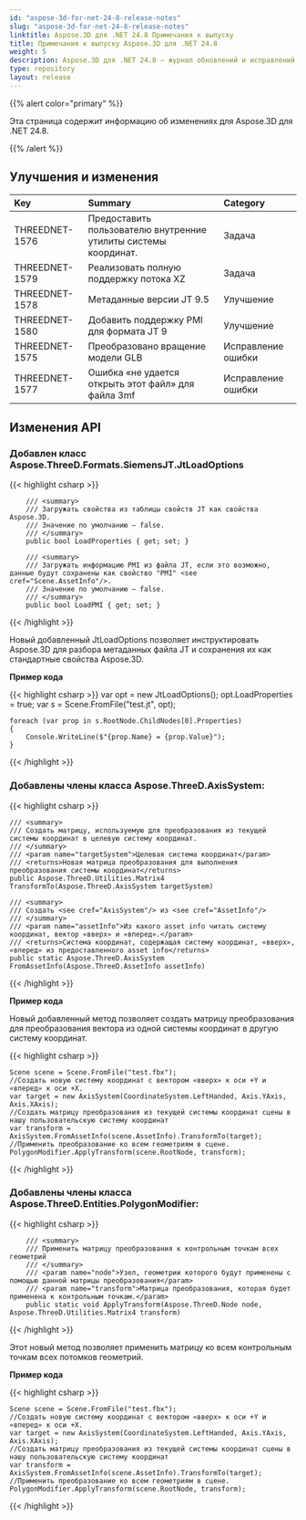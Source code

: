 ```yaml
---
id: "aspose-3d-for-net-24-8-release-notes"
slug: "aspose-3d-for-net-24-8-release-notes"
linktitle: Aspose.3D для .NET 24.8 Примечания к выпуску
title: Примечания к выпуску Aspose.3D для .NET 24.8
weight: 5
description: Aspose.3D для .NET 24.8 — журнал обновлений и исправлений.
type: repository
layout: release
---
```


{{% alert color="primary" %}}

Эта страница содержит информацию об изменениях для Aspose.3D для .NET 24.8.

{{% /alert %}}
## **Улучшения и изменения**

|**Key**|**Summary**|**Category**|
| :- | :- | :- |
| THREEDNET-1576 | Предоставить пользователю внутренние утилиты системы координат. | Задача |
| THREEDNET-1579 | Реализовать полную поддержку потока XZ | Задача |
| THREEDNET-1578 | Метаданные версии JT 9.5 | Улучшение |
| THREEDNET-1580 | Добавить поддержку PMI для формата JT 9 | Улучшение |
| THREEDNET-1575 | Преобразовано вращение модели GLB | Исправление ошибки |
| THREEDNET-1577 | Ошибка «не удается открыть этот файл» для файла 3mf | Исправление ошибки |

## Изменения API ##

### Добавлен класс **Aspose.ThreeD.Formats.SiemensJT.JtLoadOptions**


{{< highlight csharp >}}

        /// <summary>
        /// Загружать свойства из таблицы свойств JT как свойства Aspose.3D. 
        /// Значение по умолчанию — false.
        /// </summary>
        public bool LoadProperties { get; set; }

        /// <summary>
        /// Загружать информацию PMI из файла JT, если это возможно, данные будут сохранены как свойство "PMI" <see cref="Scene.AssetInfo"/>.
        /// Значение по умолчанию — false.
        /// </summary>
        public bool LoadPMI { get; set; }
        
{{< /highlight >}}

Новый добавленный JtLoadOptions позволяет инструктировать Aspose.3D для разбора метаданных файла JT и сохранения их как стандартные свойства Aspose.3D.

**Пример кода**

{{< highlight csharp >}}
    var opt = new JtLoadOptions();
    opt.LoadProperties = true;
    var s = Scene.FromFile("test.jt", opt);
    
    foreach (var prop in s.RootNode.ChildNodes[0].Properties)
    {
        Console.WriteLine($"{prop.Name} = {prop.Value}");
    }
{{< /highlight >}}


### Добавлены члены класса **Aspose.ThreeD.AxisSystem**:

{{< highlight csharp >}}

    /// <summary>
    /// Создать матрицу, используемую для преобразования из текущей системы координат в целевую систему координат.
    /// </summary>
    /// <param name="targetSystem">Целевая система координат</param>
    /// <returns>Новая матрица преобразования для выполнения преобразования системы координат</returns>
    public Aspose.ThreeD.Utilities.Matrix4 TransformTo(Aspose.ThreeD.AxisSystem targetSystem)

    /// <summary>
    /// Создать <see cref="AxisSystem"/> из <see cref="AssetInfo"/>
    /// </summary>
    /// <param name="assetInfo">Из какого asset info читать систему координат, вектор «вверх» и «вперед».</param>
    /// <returns>Система координат, содержащая систему координат, «вверх», «вперед» из предоставленного asset info</returns>
    public static Aspose.ThreeD.AxisSystem FromAssetInfo(Aspose.ThreeD.AssetInfo assetInfo)
{{< /highlight >}}

**Пример кода**

Новый добавленный метод позволяет создать матрицу преобразования для преобразования вектора из одной системы координат в другую систему координат.

{{< highlight csharp >}}

    Scene scene = Scene.FromFile("test.fbx");
    //Создать новую систему координат с вектором «вверх» к оси +Y и «вперед» к оси +X.
    var target = new AxisSystem(CoordinateSystem.LeftHanded, Axis.YAxis, Axis.XAxis);
    //Создать матрицу преобразования из текущей системы координат сцены в нашу пользовательскую систему координат
    var transform = AxisSystem.FromAssetInfo(scene.AssetInfo).TransformTo(target);
    //Применить преобразование ко всем геометриям в сцене.
    PolygonModifier.ApplyTransform(scene.RootNode, transform);
{{< /highlight >}}



### Добавлены члены класса **Aspose.ThreeD.Entities.PolygonModifier**:

{{< highlight csharp >}}

        /// <summary>
        /// Применить матрицу преобразования к контрольным точкам всех геометрий
        /// </summary>
        /// <param name="node">Узел, геометрии которого будут применены с помощью данной матрицы преобразования</param>
        /// <param name="transform">Матрица преобразования, которая будет применена к контрольным точкам.</param>
        public static void ApplyTransform(Aspose.ThreeD.Node node, Aspose.ThreeD.Utilities.Matrix4 transform)
{{< /highlight >}}

Этот новый метод позволяет применить матрицу ко всем контрольным точкам всех потомков геометрий.

**Пример кода**

{{< highlight csharp >}}

    Scene scene = Scene.FromFile("test.fbx");
    //Создать новую систему координат с вектором «вверх» к оси +Y и «вперед» к оси +X.
    var target = new AxisSystem(CoordinateSystem.LeftHanded, Axis.YAxis, Axis.XAxis);
    //Создать матрицу преобразования из текущей системы координат сцены в нашу пользовательскую систему координат
    var transform = AxisSystem.FromAssetInfo(scene.AssetInfo).TransformTo(target);
    //Применить преобразование ко всем геометриям в сцене.
    PolygonModifier.ApplyTransform(scene.RootNode, transform);
{{< /highlight >}}